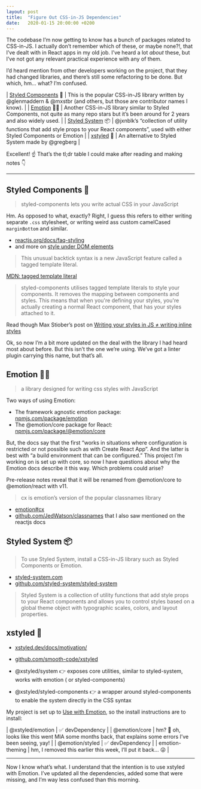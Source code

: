 ```yaml
---
layout: post
title:  "Figure Out CSS-in-JS Dependencies"
date:   2020-01-15 20:00:00 +0200
---
```


The codebase I’m now getting to know has a bunch of packages related to CSS-in-JS. I actually don’t remember which of these, or maybe none?!, that I’ve dealt with in React apps in my old job. I’ve heard a lot _about_ these, but I’ve not got any relevant practical experience with any of them.

I’d heard mention from other developers working on the project, that they had changed libraries, and there’s still some refactoring to be done. But which, hm… what? I’m confused.

| [Styled Components](https://styled-system.com/) 💅 | This is the popular CSS-in-JS library written by @glenmaddern & @mxstbr (and others, but those are contributor names I know). |
| [Emotion](https://emotion.sh) 👩‍🎤 | Another CSS-in-JS library similar to Styled Components, not quite as many repo stars but it’s been around for 2 years and also widely used. |
| [Styled System](https://styled-system.com/) 📦 | @jxnblk’s “collection of utility functions that add style props to your React components”, used with either Styled Components or Emotion |
| [xstyled](https://xstyled.dev/) 🎀 | An alternative to Styled System made by @gregberg |

Excellent! ☝️ That’s the tl;dr table I could make after reading and making notes 👇

---

## Styled Components 💅

> styled-components lets you write actual CSS in your JavaScript

Hm. As opposed to what, exactly? Right, I guess this refers to either writing separate `.css` stylesheet, or writing weird ass custom camelCased `marginBottom` and similar.

* [reactjs.org/docs/faq-styling](https://reactjs.org/docs/faq-styling.html)
* and more on [style under DOM elements](https://reactjs.org/docs/dom-elements.html#style)

> This unusual backtick syntax is a new JavaScript feature called a tagged template literal.

[MDN: tagged template literal](https://developer.mozilla.org/en-US/docs/Web/JavaScript/Reference/Template_literals#Tagged_templates)

> styled-components utilises tagged template literals to style your components. It removes the mapping between components and styles. This means that when you're defining your styles, you're actually creating a normal React component, that has your styles attached to it.

Read though Max Stiober’s post on [Writing your styles in JS ≠ writing inline styles](https://mxstbr.blog/2016/11/inline-styles-vs-css-in-js/)

Ok, so now I’m a bit more updated on the deal with the library I had heard most about before. But this isn’t the one we’re using. We’ve got a linter plugin carrying this name, but that’s all.

## Emotion 👩‍🎤

> a library designed for writing css styles with JavaScript

Two ways of using Emotion:
* The framework agnostic emotion package: [npmjs.com/package/emotion](https://www.npmjs.com/package/emotion)
* The @emotion/core package for React: [npmjs.com/package/@emotion/core](https://www.npmjs.com/package/@emotion/core)

But, the docs say that the first “works in situations where configuration is restricted or not possible such as with Create React App”. And the latter is best with “a build environment that can be configured.” This project I’m working on is set up with core, so now I have questions about why the Emotion docs describe it this way. Which problems could arise?

Pre-release notes reveal that it will be renamed from @emotion/core to @emotion/react with v11.

> cx is emotion’s version of the popular classnames library

* [emotion#cx](https://emotion.sh/docs/emotion#cx)
* [github.com/JedWatson/classnames](https://github.com/JedWatson/classnames) that I also saw mentioned on the reactjs docs

## Styled System 📦

> To use Styled System, install a CSS-in-JS library such as Styled Components or Emotion.

* [styled-system.com](https://styled-system.com/)
* [github.com/styled-system/styled-system](https://github.com/styled-system/styled-system)

> Styled System is a collection of utility functions that add style props to your React components and allows you to control styles based on a global theme object with typographic scales, colors, and layout properties.

## xstyled 🎀

* [xstyled.dev/docs/motivation/](https://xstyled.dev/docs/motivation/)
* [github.com/smooth-code/xstyled](https://github.com/smooth-code/xstyled)

* @xstyled/system 👉 exposes core utilities, similar to styled-system, works with emotion ( or styled-components)
* @xstyled/styled-components 👉 a wrapper around styled-components to enable the system directly in the CSS syntax

My project is set up to [Use with Emotion](https://xstyled.dev/docs/emotion/), so the install instructions are to install:

| @xstyled/emotion | ✅ devDependency |
| @emotion/core | hm? 🧐 oh, looks like this went MIA some months back, that explains some errors I’ve been seeing, yay! |
| @emotion/styled | ✅ devDependency |
| emotion-theming | hm, I removed this earlier this week, I’ll put it back… 😜 |

---

Now I know what’s what. I understand that the intention is to use xstyled with Emotion. I’ve updated all the dependencies, added some that were missing, and I’m way less confused than this morning.
